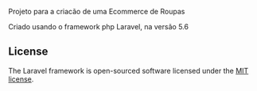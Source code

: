 Projeto para a criacão de uma Ecommerce de Roupas

Criado usando o framework php Laravel, na versão 5.6

## License

The Laravel framework is open-sourced software licensed under the [MIT license](https://opensource.org/licenses/MIT).